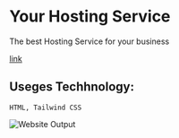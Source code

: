 # Your Hosting Service

The best Hosting Service for your business

[link](https://yourhostingservice.netlify.app/ "hostingService")

## Useges Techhnology:

```
HTML, Tailwind CSS

```
![Website Output](https://github.com/SudhanshuModi/hosting/assets/87432653/a37935e4-0bee-4925-bcfc-06d0189d4e9b)

